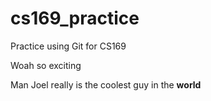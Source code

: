 # cs169_practice
Practice using Git for CS169

Woah so exciting

Man Joel really is the coolest guy in the **world**
